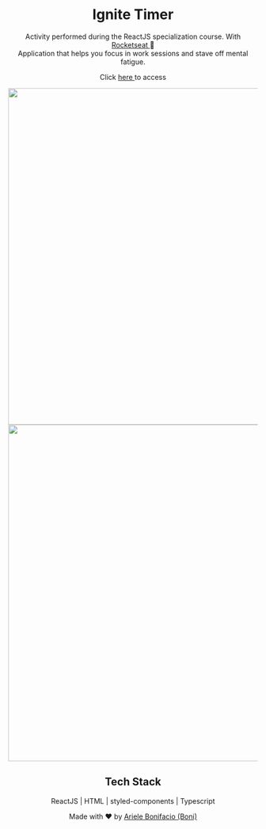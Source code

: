 <div align="center">
  <h1>Ignite Timer</h1>

Activity performed during the ReactJS specialization course. With <a href="https://lp.rocketseat.com.br/ignite" target="_blank"> Rocketseat </a> :rocket:
<br>
Application that helps you focus in work sessions and stave off mental fatigue.

Click <a href="https://bonieasy.github.io/ignite-timer/" target="_blank"> here </a> to access

<img src="../assets/timer.png" width="680px" >
<img src="../assets/history.png" width="680px" >

## Tech Stack

ReactJS | HTML | styled-components | Typescript

Made with :heart: by <a href="https://www.linkedin.com/in/ariele-bonifacio/" target="_blank">Ariele Bonifacio (Boni) </a>

</div>